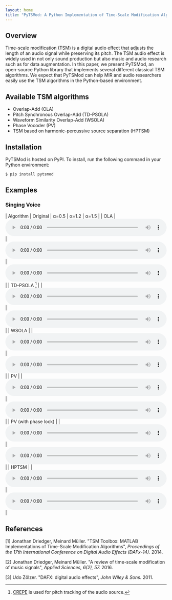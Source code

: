 ```yaml
---
layout: home
title: "PyTSMod: A Python Implementation of Time-Scale Modification Algorithms"
---
```

<style>
.main-content table {
    display: inline-table;
}
table {
    table-layout:fixed;
    width: 100%;
    overflow: hidden;
}
#player{
    width: 100%;
}
</style>

## Overview

Time-scale modification (TSM) is a digital audio effect that adjusts the length of an audio signal while preserving its pitch. The TSM audio effect is widely used in not only sound production but also music and audio research such as for data augmentation. In this paper, we present PyTSMod, an open-source Python library that implements several different classical TSM algorithms. We expect that PyTSMod can help MIR and audio researchers easily use the TSM algorithms in the Python-based environment.

## Available TSM algorithms

* Overlap-Add (OLA)
* Pitch Synchronous Overlap-Add (TD-PSOLA)
* Waveform Similarity Overlap-Add (WSOLA)
* Phase Vocoder (PV)
* TSM based on harmonic-percussive source separation (HPTSM)

## Installation

PyTSMod is hosted on PyPI. To install, run the following command in your Python environment:
```bash
$ pip install pytsmod
```

## Examples

### Singing Voice

| Algorithm | Original | α=0.5 | α=1.2 | α=1.5 |
| OLA | <audio controls id="player" onplay="pauseOthers(this);"><source src="assets/audio/singing-original.flac"></audio> | <audio controls id="player" onplay="pauseOthers(this);"><source src="assets/audio/singing-ola-050.flac"></audio> | <audio controls id="player" onplay="pauseOthers(this);"><source src="assets/audio/singing-ola-120.flac"></audio> | <audio contorls id="player" onplay="pauseOthers(this);"><source src="assets/audio/singing-ola-150.flac"></audio>
| TD-PSOLA [^1] | | <audio controls id="player" onplay="pauseOthers(this);"><source src="assets/audio/singing-tdpsola-050.flac"></audio> | <audio controls id="player" onplay="pauseOthers(this);"><source src="assets/audio/singing-tdpsola-120.flac"></audio> | <audio contorls id="player" onplay="pauseOthers(this);"><source src="assets/audio/singing-tdpsola-150.flac"></audio> 
| WSOLA | | <audio controls id="player" onplay="pauseOthers(this);"><source src="assets/audio/singing-wsola-050.flac"></audio> | <audio controls id="player" onplay="pauseOthers(this);"><source src="assets/audio/singing-wsola-120.flac"></audio> | <audio contorls id="player" onplay="pauseOthers(this);"><source src="assets/audio/singing-wsola-150.flac"></audio>
| PV | | <audio controls id="player" onplay="pauseOthers(this);"><source src="assets/audio/singing-pv-050.flac"></audio> | <audio controls id="player" onplay="pauseOthers(this);"><source src="assets/audio/singing-pv-120.flac"></audio> | <audio contorls id="player" onplay="pauseOthers(this);"><source src="assets/audio/singing-pv-150.flac"></audio>
| PV (with phase lock) | | <audio controls id="player" onplay="pauseOthers(this);"><source src="assets/audio/singing-pvlock-050.flac"></audio> | <audio controls id="player" onplay="pauseOthers(this);"><source src="assets/audio/singing-pvlock-120.flac"></audio> | <audio contorls id="player" onplay="pauseOthers(this);"><source src="assets/audio/singing-pvlock-150.flac"></audio>
| HPTSM | | <audio controls id="player" onplay="pauseOthers(this);"><source src="assets/audio/singing-hp-050.flac"></audio> | <audio controls id="player" onplay="pauseOthers(this);"><source src="assets/audio/singing-hp-120.flac"></audio> | <audio contorls id="player" onplay="pauseOthers(this);"><source src="assets/audio/singing-hp-150.flac"></audio>

[^1]: [CREPE](https://github.com/marl/crepe) is used for pitch tracking of the audio source.

## References

[1] Jonathan Driedger, Meinard Müller. "TSM Toolbox: MATLAB Implementations of Time-Scale Modification Algorithms", *Proceedings of the 17th International Conference on Digital Audio Effects (DAFx-14).* 2014.

[2] Jonathan Driedger, Meinard Müller. "A review of time-scale modification of music signals", *Applied Sciences, 6(2), 57.* 2016.

[3] Udo Zölzer. "DAFX: digital audio effects", *John Wiley & Sons.* 2011.